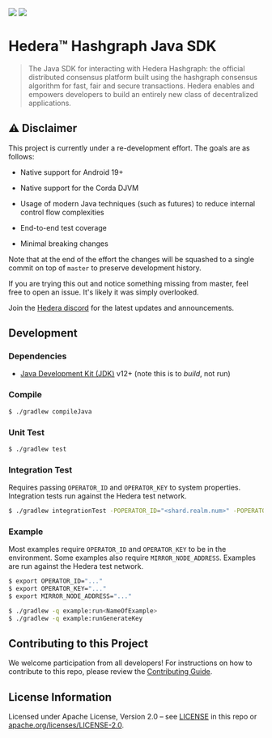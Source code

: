 ![](https://img.shields.io/badge/java-8%2B-blue)
![](https://img.shields.io/badge/android-19%2B-blue)

# Hedera™ Hashgraph Java SDK

> The Java SDK for interacting with Hedera Hashgraph: the official distributed
> consensus platform built using the hashgraph consensus algorithm for fast,
> fair and secure transactions. Hedera enables and empowers developers to
> build an entirely new class of decentralized applications.

## ⚠️ Disclaimer

This project is currently under a re-development effort. The goals are as follows:

 * Native support for Android 19+

 * Native support for the Corda DJVM

 * Usage of modern Java techniques (such as futures) to reduce internal control flow complexities

 * End-to-end test coverage

 * Minimal breaking changes

Note that at the end of the effort the changes will be squashed to a single commit  on top of `master`
to preserve development history.

If you are trying this out and notice something missing from master, feel free to open an issue. It's likely
it was simply overlooked.

Join the [Hedera discord](https://hedera.com/discord) for the latest updates and announcements.

## Development

### Dependencies

 * [Java Development Kit (JDK)](https://adoptopenjdk.net/) v12+ (note this is to _build_, not run)

### Compile

```sh
$ ./gradlew compileJava
```

### Unit Test

```sh
$ ./gradlew test
```

### Integration Test

Requires passing `OPERATOR_ID` and `OPERATOR_KEY` to system properties. Integration tests run against
the Hedera test network.

```sh
$ ./gradlew integrationTest -POPERATOR_ID="<shard.realm.num>" -POPERATOR_KEY="<PrivateKey>"
```

### Example

Most examples require `OPERATOR_ID` and `OPERATOR_KEY` to be in the environment. Some examples also
require `MIRROR_NODE_ADDRESS`. Examples are run against the Hedera test network.

```sh
$ export OPERATOR_ID="..."
$ export OPERATOR_KEY="..."
$ export MIRROR_NODE_ADDRESS="..."

$ ./gradlew -q example:run<NameOfExample>
$ ./gradlew -q example:runGenerateKey
```

## Contributing to this Project

We welcome participation from all developers!
For instructions on how to contribute to this repo, please
review the [Contributing Guide](CONTRIBUTING.md).

## License Information

Licensed under Apache License,
Version 2.0 – see [LICENSE](LICENSE) in this repo
or [apache.org/licenses/LICENSE-2.0](http://www.apache.org/licenses/LICENSE-2.0).
